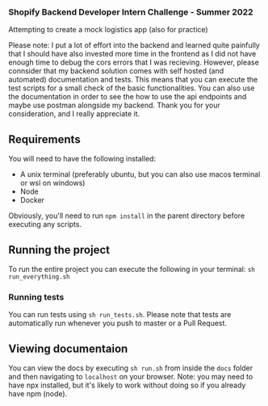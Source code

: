 ### Shopify Backend Developer Intern Challenge - Summer 2022


Attempting to create a mock logistics app (also for practice)

Please note: I put a lot of effort into the backend and learned quite painfully that I should have also invested more time in the frontend as I did not have enough time to debug the cors errors that I was recieving. However, please connsider that my backend solution comes with self hosted (and automated) documentation and tests. This means that you can execute the test scripts for a small check of the basic functionalities. You can also use the documentation in order to see the how to use the api endpoints and maybe use postman alongside my backend. Thank you for your consideration, and I really appreciate it.

## Requirements
You will need to have the following installed:
- A unix terminal (preferably ubuntu, but you can also use macos terminal or wsl on windows)
- Node
- Docker

Obviously, you'll need to run `npm install` in the parent directory before executing any scripts.

## Running the project
To run the entire project you can execute the following in your terminal: `sh run_everything.sh`

### Running tests

You can run tests using `sh run_tests.sh`. Please note that tests are automatically run whenever you push to master or a Pull Request.

## Viewing documentaion
You can view the docs by executing `sh run.sh` from inside the `docs` folder and then navigating to `localhost` on your browser.
Note: you may need to have npx installed, but it's likely to work without doing so if you already have npm (node).
